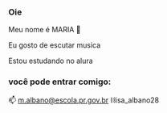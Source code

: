 ### Oie 

Meu nome é MARIA 💞

Eu gosto de escutar musica 

Estou estudando no alura

### você pode entrar comigo:

📫 m.albano@escola.pr.gov.br
⛓️isa_albano28
